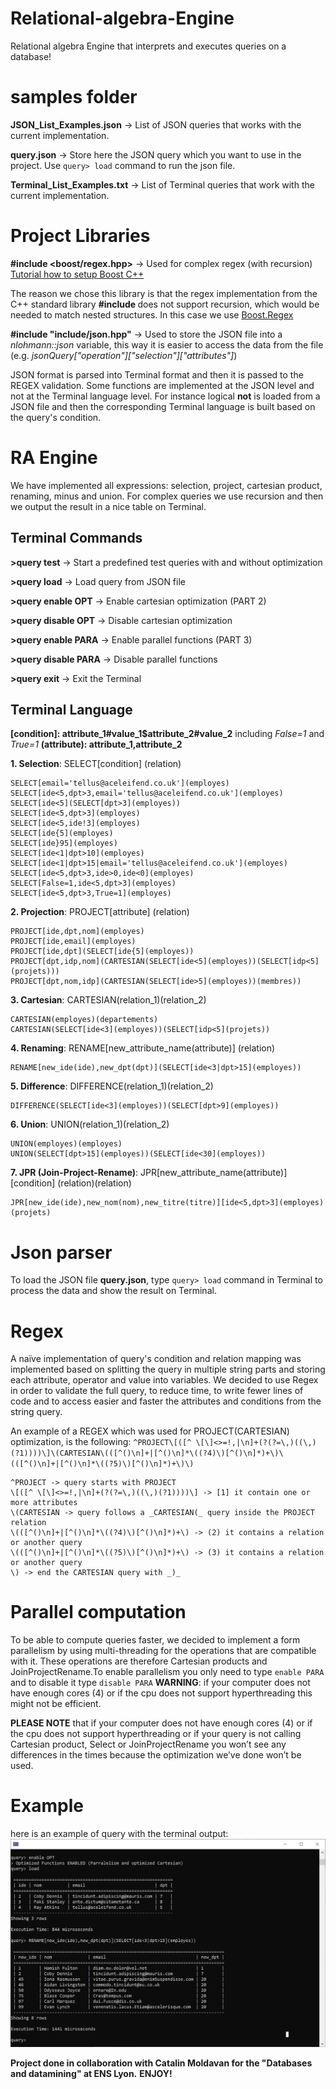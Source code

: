 # Relational-algebra-Engine
Relational algebra Engine that interprets and executes queries on a database!

# samples folder
**JSON_List_Examples.json** -> List of JSON queries that works with the current implementation.

**query.json** -> Store here the JSON query which you want to use in the project. Use `query> load` command to run the json file.

**Terminal_List_Examples.txt** -> List of Terminal queries that work with the current implementation.

# Project Libraries
**\#include <boost/regex.hpp>** -> Used for complex regex (with recursion)
[Tutorial how to setup Boost C++](https://www.youtube.com/watch?v=5afpq2TkOHc&t=248s)

The reason we chose this library is that the regex implementation from the C++ standard library **\#include <regex>** does not support recursion, which would be needed to match nested structures. In this case we use [Boost.Regex](https://www.boost.org/doc/libs/1_75_0/libs/regex/doc/html/index.html)

**\#include "include/json.hpp"** -> Used to store the JSON file into a _nlohmann::json_ variable, this way it is easier to access the data from the file (e.g. _jsonQuery["operation"]["selection"]["attributes"]_)

JSON format is parsed into Terminal format and then it is passed to the REGEX validation. Some functions are implemented at the JSON level and not at the Terminal language level. For instance logical **not** is loaded from a JSON file and then the corresponding Terminal language is built based on the query's condition.

# RA Engine
We have implemented all expressions: selection, project, cartesian product, renaming, minus and union. For complex queries we use recursion and then we output the result in a nice table on Terminal.

## Terminal Commands
**>query test** -> Start a predefined test queries with and without optimization

**>query load** -> Load query from JSON file

**>query enable OPT** -> Enable cartesian optimization (PART 2)

**>query disable OPT** -> Disable cartesian optimization

**>query enable PARA** -> Enable parallel functions (PART 3)

**>query disable PARA** -> Disable parallel functions

**>query exit** -> Exit the Terminal

## Terminal Language
**[condition]: attribute_1#value_1$attribute_2#value_2** including _False=1_ and _True=1_
**(attribute): attribute_1,attribute_2**

**1. Selection**: SELECT[condition] (relation)
```
SELECT[email='tellus@aceleifend.co.uk'](employes)
SELECT[ide<5,dpt>3,email='tellus@aceleifend.co.uk'](employes)
SELECT[ide<5](SELECT[dpt>3](employes))
SELECT[ide<5,dpt>3](employes)
SELECT[ide<5,ide!3](employes)
SELECT[ide{5](employes)
SELECT[ide}95](employes)
SELECT[ide<1|dpt>10](employes)
SELECT[ide<1|dpt>15|email='tellus@aceleifend.co.uk'](employes)
SELECT[ide<5,dpt>3,ide>0,ide<0](employes)
SELECT[False=1,ide<5,dpt>3](employes)
SELECT[ide<5,dpt>3,True=1](employes)
```

**2. Projection**: PROJECT[attribute] (relation)
```
PROJECT[ide,dpt,nom](employes)
PROJECT[ide,email](employes)
PROJECT[ide,dpt](SELECT[ide{5](employes))
PROJECT[dpt,idp,nom](CARTESIAN(SELECT[ide<5](employes))(SELECT[idp<5](projets)))
PROJECT[dpt,nom,idp](CARTESIAN(SELECT[ide>5](employes))(membres))
```

**3. Cartesian**: CARTESIAN(relation_1)(relation_2)
```
CARTESIAN(employes)(departements)
CARTESIAN(SELECT[ide<3](employes))(SELECT[idp<5](projets))
```

**4. Renaming**: RENAME[new_attribute_name(attribute)] (relation)
```
RENAME[new_ide(ide),new_dpt(dpt)](SELECT[ide<3|dpt>15](employes))
```

**5. Difference**: DIFFERENCE(relation_1)(relation_2)
```
DIFFERENCE(SELECT[ide<3](employes))(SELECT[dpt>9](employes))
```

**6. Union**: UNION(relation_1)(relation_2)
```
UNION(employes)(employes)
UNION(SELECT[dpt>15](employes))(SELECT[ide<30](employes))
```

**7. JPR (Join-Project-Rename)**: JPR[new_attribute_name(attribute)] [condition] (relation)(relation)
```
JPR[new_ide(ide),new_nom(nom),new_titre(titre)][ide<5,dpt>3](employes)(projets)
```

# Json parser
To load the JSON file **query.json**, type `query> load` command in Terminal to process the data and show the result on Terminal.


# Regex
A naïve implementation of query's condition and relation mapping was implemented based on splitting the query in multiple string parts and storing each attribute, operator and value into variables. We decided to use Regex in order to validate the full query, to reduce time, to write fewer lines of code and to access easier and faster the attributes and conditions from the string query.

An example of a REGEX which was used for PROJECT(CARTESIAN) optimization, is the following:
`^PROJECT\[([^ \[\]<>=!,|\n]+(?(?=\,)((\,)(?1))))\]\(CARTESIAN\(([^()\n]+|[^()\n]*\((?4)\)[^()\n]*)+\)\(([^()\n]+|[^()\n]*\((?5)\)[^()\n]*)+\)\)`

```
^PROJECT -> query starts with PROJECT
\[([^ \[\]<>=!,|\n]+(?(?=\,)((\,)(?1))))\] -> [1] it contain one or more attributes 
\(CARTESIAN -> query follows a _CARTESIAN(_ query inside the PROJECT relation
\(([^()\n]+|[^()\n]*\((?4)\)[^()\n]*)+\) -> (2) it contains a relation or another query
\(([^()\n]+|[^()\n]*\((?5)\)[^()\n]*)+\) -> (3) it contains a relation or another query
\) -> end the CARTESIAN query with _)_
```

# Parallel computation
To be able to compute queries faster, we decided to implement a form parallelism by using multi-threading for the operations that are compatible with it. These operations are therefore Cartesian products and JoinProjectRename.To enable parallelism you only need to type `enable PARA` and to disable it type  `disable PARA`
**WARNING**: if your computer does not have enough cores (4) or if the cpu does not support hyperthreading this might not be efficient. 

**PLEASE NOTE** that if your computer does not have enough cores (4) or if the cpu does not support hyperthreading or if your query is not calling Cartesian product, Select or JoinProjectRename you won’t see any differences in the times because the optimization we’ve done won’t be used. 

# Example
here is an example of query with the terminal output:  
<img src="https://github.com/Liam-mza/Relational-algebra-Engine/blob/main/image/Terminal_Example.JPG" alt="drawing" width="700"/>
  
**Project done in collaboration with Catalin Moldavan for the "Databases and datamining" at ENS Lyon.**
**ENJOY!** 
